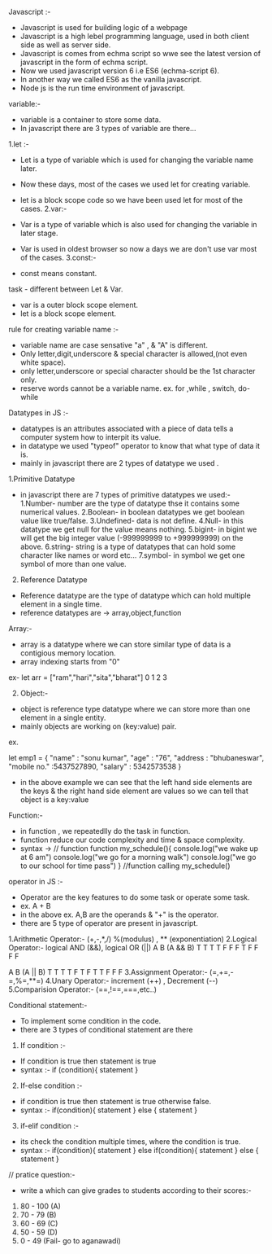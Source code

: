 Javascript :-

- Javascript is used for building logic of a webpage
- Javascript is a high lebel programming language, used in both client side as well as server side.
- Javascript is comes from echma script so wwe see the latest version of javascript in the form of echma script.
- Now we used javascript version 6 i.e ES6 (echma-script 6).
- In another way we called ES6 as the vanilla javascript.
- Node js is the run time environment of javascript.

variable:-

- variable is a container to store some data.
- In javascript there are 3 types of variable are there...

1.let :-

- Let is a type of variable which is used for changing the variable name later.
- Now these days, most of the cases we used let for creating variable.
- let is a block scope code so we have been used let for most of the cases.
2.var:-

- Var is a type of variable which is also used for changing the variable in later stage.
- Var is used in oldest browser so now a days we are don't use var most of the cases.
3.const:-

- const means constant.

task - different between Let & Var.

- var is a outer block scope element.
- let is a block scope element.

rule for creating variable name :-

- variable name are case sensative "a" , & "A" is different.
- Only letter,digit,underscore & special character is allowed,(not even white space).
- only letter,underscore or special character should be the 1st character only.
- reserve words cannot be a variable name. ex. for ,while , switch, do-while

Datatypes in JS :-

- datatypes is an attributes associated with a piece of data tells a computer system how to interpit its value.
- in datatype we used "typeof" operator to know that what type of data it is.
- mainly in javascript there are 2 types of datatype we used .

1.Primitive Datatype

- in javascript there are 7 types of primitive datatypes we used:-
1.Number- number are the type of datatype thse it contains some numerical values.
2.Boolean- in boolean datatypes we get boolean value like true/false.
3.Undefined- data is not define.
4.Null- in this datatype we get null for the value means nothing.
5.bigint- in bigint we will get the big integer value (-999999999 to +999999999) on the above.
6.string- string is a type of datatypes that can hold some character like names or word etc...
7.symbol- in symbol we get one symbol of more than one value.

2. Reference Datatype

- Reference datatype are the type of datatype which can hold multiple element in a single time.
- reference datatypes are -> array,object,function 

Array:-

- array is a datatype where we can store similar type of data is a contigious memory location.
- array indexing starts from "0"

ex- let arr = ["ram","hari","sita","bharat"]
                 0     1      2      3

2. Object:- 

- object is reference type datatype where we can store more than one element in a single entity.
- mainly objects are working on (key:value) pair.

ex.

let emp1 = {
    "name" : "sonu kumar",
    "age" : "76",
    "address : "bhubaneswar",
    "mobile no." :5437527890,
    "salary" : 5342573538
}

- in the above example we can see that the left hand side elements are the keys & the right hand side element are values so we can tell that object is a key:value

Function:-

- in function , we repeatedlly do the task in function.
- function reduce our code complexity and time & space complexity.
- syntax ->
// function 
function my_schedule(){
    console.log("we wake up at 6 am")
    console.log("we go for a morning walk")
    console.log("we go to our school for time pass")
}
//function calling
my_schedule()

operator in JS :-
 
- Operator are the key features to do some task or operate some task.
- ex. A + B
- in the above ex. A,B are the operands & "+" is the operator.
- there are 5 type of operator are present in javascript.

1.Arithmetic Operator:- (+,-,*,/) %(modulus) , ** (exponentiation)
2.Logical Operator:- logical AND (&&), logical OR (||)
A B (A && B) T T T T F F F T F F F F

A B (A || B) T T T T F T F T T F F F
3.Assignment Operator:- (=,+=,-=,%=,**=)
4.Unary Operator:- increment (++) , Decrement (--)
5.Comparision Operator:- (==,!==,===,etc..)

Conditional statement:-

- To implement some condition in the code.
- there are 3 types of conditional statement are there 
1. If condition :-

- If condition is true then statement is true
- syntax :-
if (condition){
    statement
}

2. If-else condition :-

- if condition is true then statement is true otherwise false.
- syntax :- 
if(condition){
    statement
} else {
    statement
}

3. if-elif condition :-

- its check the condition multiple times, where the condition is true.
- syntax :-
if(condition){
    statement
} else if(condition){
    statement
} else {
    statement
}

// pratice question:-

- write a which can give grades to students according to their scores:-
1. 80 - 100 (A)
2. 70 - 79 (B)
3. 60 - 69 (C)
4. 50 - 59 (D)
5. 0 - 49 (Fail- go to aganawadi)
